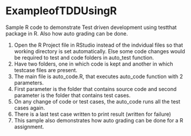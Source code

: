 # ExampleofTDDUsingR
Sample R code to demonstrate Test driven development using testthat package in R. Also how auto grading can be done.
1. Open the R Project file in RStudio instead of the indvidual files so that working directory is set automatically. Else some code changes would be required to test and code folders in auto_test function.
2. Have two folders, one in which code is kept and another in which testcase files are present.
3. The main file is auto_code.R, that executes auto_code function with 2 parameters.
4. First parameter is the folder that contains source code and second parameter is the folder that contains test cases.
5. On any change of code or test cases, the auto_code runs all the test cases again.
6. There is a last test case written to print result (written for failure)
7. This sample also demonstrates how auto grading can be done for a R assignment.
